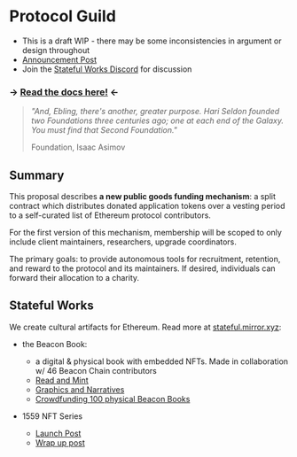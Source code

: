 # Protocol Guild

- This is a draft WIP - there may be some inconsistencies in argument or design throughout
- [Announcement Post](https://stateful.mirror.xyz/mEDvFXGCKdDhR-N320KRtsq60Y2OPk8rHcHBCFVryXY)
- Join the [Stateful Works Discord](https://discord.gg/t8zSZCvf3y) for discussion

### → [Read the docs here!](https://protocol-guild.readthedocs.io/en/latest/index.html#) ←

> *"And, Ebling, there's another, greater purpose. Hari Seldon founded two Foundations three centuries ago; one at each end of the Galaxy. You must find that Second Foundation."*
>
> Foundation, Isaac Asimov

## Summary

This proposal describes **a new public goods funding mechanism**: a split contract which distributes donated application tokens over a vesting period to a self-curated list of Ethereum protocol contributors.

For the first version of this mechanism, membership will be scoped to only include client maintainers, researchers, upgrade coordinators.

The primary goals: to provide autonomous tools for recruitment, retention, and reward to the protocol and its maintainers. If desired, individuals can forward their allocation to a charity.

## Stateful Works

We create cultural artifacts for Ethereum. Read more at [stateful.mirror.xyz](https://stateful.mirror.xyz/):

- the Beacon Book: 
  - a digital & physical book with embedded NFTs. Made in collaboration w/ 46 Beacon Chain contributors
  - [Read and Mint](https://stateful.mirror.xyz/Y1ED9RorG9OvEUXD8NBmXgYhSVhjj8H537-I2SZJkYA)
  - [Graphics and Narratives](https://stateful.mirror.xyz/jOFMjyRtgT0KPbeWgysDp1HM4mQnlWKeQA3HQ2SJpbA)
  - [Crowdfunding 100 physical Beacon Books](https://stateful.mirror.xyz/-NLDSw0mA2vjtvqQYpXBOa3H38HXMmIdaw2KwI1A0y8)

- 1559 NFT Series
  - [Launch Post](https://stateful.mirror.xyz/rsUhYxXARr7j2iDjqJeelY7nc6CN_Y-MilVDP1S5voA)
  - [Wrap up post](https://stateful.mirror.xyz/qpqvDbajGArdteKMSEkEUA3bFGVWQhJXG2Pnajm5hqA)
